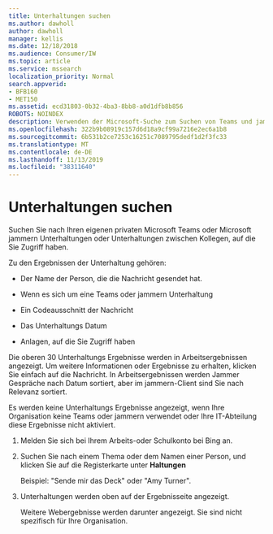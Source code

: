 ```yaml
---
title: Unterhaltungen suchen
ms.author: dawholl
author: dawholl
manager: kellis
ms.date: 12/18/2018
ms.audience: Consumer/IW
ms.topic: article
ms.service: mssearch
localization_priority: Normal
search.appverid:
- BFB160
- MET150
ms.assetid: ecd31803-0b32-4ba3-8bb8-a0d1dfb8b856
ROBOTS: NOINDEX
description: Verwenden der Microsoft-Suche zum Suchen von Teams und jammern von Unterhaltungen und den Details, die angezeigt werden
ms.openlocfilehash: 322b9b08919c157d6d18a9cf99a7216e2ec6a1b8
ms.sourcegitcommit: 6b531b2ce7253c16251c7089795dedf1d2f3fc33
ms.translationtype: MT
ms.contentlocale: de-DE
ms.lasthandoff: 11/13/2019
ms.locfileid: "38311640"
---
```

# <a name="find-conversations"></a>Unterhaltungen suchen

Suchen Sie nach Ihren eigenen privaten Microsoft Teams oder Microsoft jammern Unterhaltungen oder Unterhaltungen zwischen Kollegen, auf die Sie Zugriff haben.
  
Zu den Ergebnissen der Unterhaltung gehören:
  
- Der Name der Person, die die Nachricht gesendet hat.
    
- Wenn es sich um eine Teams oder jammern Unterhaltung
    
- Ein Codeausschnitt der Nachricht
    
- Das Unterhaltungs Datum
    
- Anlagen, auf die Sie Zugriff haben
    
Die oberen 30 Unterhaltungs Ergebnisse werden in Arbeitsergebnissen angezeigt. Um weitere Informationen oder Ergebnisse zu erhalten, klicken Sie einfach auf die Nachricht. In Arbeitsergebnissen werden Jammer Gespräche nach Datum sortiert, aber im jammern-Client sind Sie nach Relevanz sortiert.
  
Es werden keine Unterhaltungs Ergebnisse angezeigt, wenn Ihre Organisation keine Teams oder jammern verwendet oder Ihre IT-Abteilung diese Ergebnisse nicht aktiviert.
  
1. Melden Sie sich bei Ihrem Arbeits-oder Schulkonto bei Bing an.
    
2. Suchen Sie nach einem Thema oder dem Namen einer Person, und klicken Sie auf die Registerkarte unter **Haltungen** 
    
    Beispiel: "Sende mir das Deck" oder "Amy Turner".
    
3. Unterhaltungen werden oben auf der Ergebnisseite angezeigt.
    
    Weitere Webergebnisse werden darunter angezeigt. Sie sind nicht spezifisch für Ihre Organisation.
    



